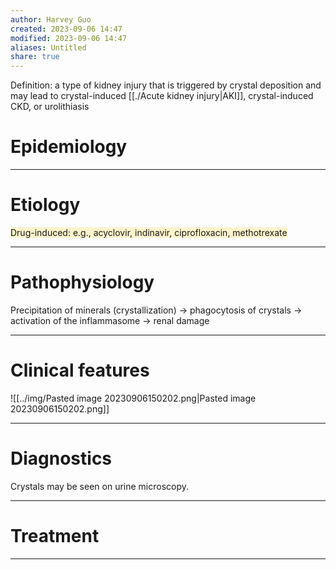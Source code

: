 ```yaml
---
author: Harvey Guo
created: 2023-09-06 14:47
modified: 2023-09-06 14:47
aliases: Untitled
share: true
---
```

Definition: a type of kidney injury that is triggered by crystal deposition and may lead to crystal-induced [[./Acute kidney injury|AKI]], crystal-induced CKD, or urolithiasis
# Epidemiology


---
# Etiology
<span style="background:rgba(240, 200, 0, 0.2)">Drug-induced: e.g., acyclovir, indinavir, ciprofloxacin, methotrexate</span>

---
# Pathophysiology
Precipitation of minerals (crystallization) → phagocytosis of crystals → activation of the inflammasome → renal damage

---
# Clinical features
![[../img/Pasted image 20230906150202.png|Pasted image 20230906150202.png]]

---
# Diagnostics
Crystals may be seen on urine microscopy.


---
# Treatment


---
